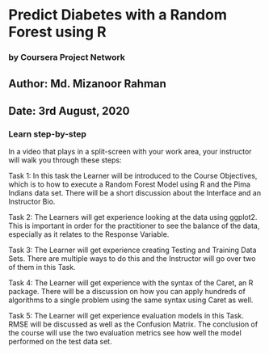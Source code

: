 # Predict Diabetes with a Random Forest using R
### by Coursera Project Network
## Author: Md. Mizanoor Rahman
## Date:   3rd August, 2020


### Learn step-by-step
In a video that plays in a split-screen with your work area, your instructor will walk you through these steps:

Task 1: In this task the Learner will be introduced to the Course Objectives, which is to how to execute a Random Forest Model using R and the Pima Indians data set. There will be a short discussion about the Interface and an Instructor Bio.


Task 2: The Learners will get experience looking at the data using ggplot2. This is important in order for the practitioner to see the balance of the data, especially as it relates to the Response Variable.


Task 3: The Learner will get experience creating Testing and Training Data Sets. There are multiple ways to do this and the Instructor will go over two of them in this Task.


Task 4: The Learner will get experience with the syntax of the Caret, an R package. There will be a discussion on how you can apply hundreds of algorithms to a single problem using the same syntax using Caret as well.


Task 5: The Learner will get experience evaluation models in this Task. RMSE will be discussed as well as the Confusion Matrix. The conclusion of the course will use the two evaluation metrics see how well the model performed on the test data set.

